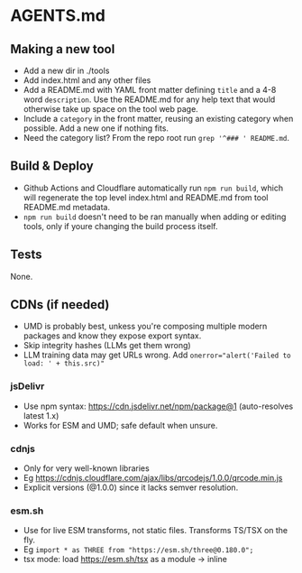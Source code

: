 # AGENTS.md

## Making a new tool

- Add a new dir in ./tools
- Add index.html and any other files
- Add a README.md with YAML front matter defining `title` and a 4-8 word `description`. Use the README.md for any help text that would otherwise take up space on the tool web page.
- Include a `category` in the front matter, reusing an existing category when possible. Add a new one if nothing fits.
- Need the category list? From the repo root run `grep '^### ' README.md`.

## Build & Deploy

- Github Actions and Cloudflare automatically run `npm run build`, which will regenerate the top level index.html and README.md from tool README.md metadata.
- `npm run build` doesn't need to be ran manually when adding or editing tools, only if youre changing the build process itself.

## Tests

None.

## CDNs (if needed)

- UMD is probably best, unkess you're composing multiple modern packages and know they expose export syntax.
- Skip integrity hashes (LLMs get them wrong)
- LLM training data may get URLs wrong. Add `onerror="alert('Failed to load: ' + this.src)"`

### jsDelivr

- Use npm syntax: https://cdn.jsdelivr.net/npm/package@1 (auto-resolves latest 1.x)
- Works for ESM and UMD; safe default when unsure.

### cdnjs

- Only for very well-known libraries
- Eg https://cdnjs.cloudflare.com/ajax/libs/qrcodejs/1.0.0/qrcode.min.js
- Explicit versions (@1.0.0) since it lacks semver resolution.

### esm.sh

- Use for live ESM transforms, not static files. Transforms TS/TSX on the fly.
- Eg `import * as THREE from "https://esm.sh/three@0.180.0";`
- tsx mode: load https://esm.sh/tsx as a module → inline <script type="text/tsx">

## Styling and Page Layout Guidelines

- Use the shared `/assets/tw.css`
- Page wrapper: `<main class="mx-auto max-w-3xl p-4 md:p-6 space-y-4 font-sans">`
- Brand palette: 50 `#eff6ff`, 100 `#dbeafe`, 200 `#bfdbfe`, 500 `#3b82f6`, 600 `#2563eb`, 700 `#1d4ed8`
- Base button styles are provided via the `.btn` class (also applied to raw `<button>` elements).
- Primary button: `class="btn btn-primary"` (or rely on the default `<button>` styles).
- Secondary button: `class="btn btn-secondary"`
- The page should have the tool as its main focus. Eg use Flexbox (or CSS Grid) to have the tool fill the page.
- Consider how it looks on mobile.
- Keep on-page copy short. Move instructions, tips, and troubleshooting info into the tool's README unless it is essential for the current interaction.
- Add a footer that links back home and to the tool's GitHub directory as “About”. Example:
  ```html
  <footer class="py-6 text-center text-sm text-gray-500">
    <div class="flex justify-center gap-4">
      <a href="/" class="font-medium text-brand-700 hover:text-brand-600">← Back to tools.dave.engineer</a>
      <a href="https://github.com/dave1010/tools/tree/main/tools/example" class="font-medium text-brand-700 hover:text-brand-600">About</a>
    </div>
  </footer>
  ```
- These are guidelines! Different tools may need to look very different. Consider the request and what's best for the specific tool.

## Debugging JS

If the developer reports that JS is completely broken then surface all errors. Eg `window.addEventListener('error', ...`

## LLM Inference

The Cloudflare Pages function `functions/cerebras-chat.ts` provides OpenAI-compatible LLM inference. See `tools/cerebras-llm-inference/index.html` for a working example. The model `gpt-oss-120b` is the best all rounder.

LLMs are not just for chat: they can be used to process and string in any arbitrary way.

## GitHub

### GitHub tokens and auth

For GitHub integrations, the user's browser may already have `github-device-login-token` in local storage. If they don't, or if more permissions are needed, then direct the user to /tools/github-device-login/

### Gists

See `tools/scratch-pad/index.html` for an example of saving Gists. The URL `https://gistpreview.github.io/?${encodeURIComponent(gistId)}` will render an index.html gist as HTML.
